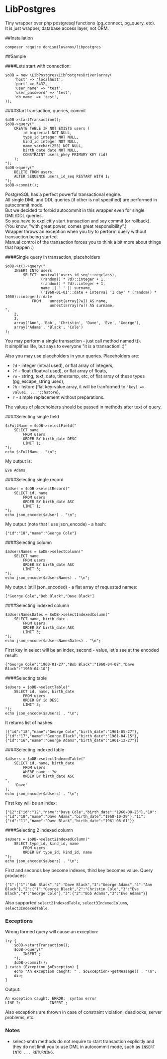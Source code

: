 LibPostgres
===========

Tiny wrapper over php postgresql functions (pg_connect, pg_query, etc).  
It is just wrapper, database access layer, not ORM.

##Installation

    composer require denismilovanov/libpostgres

##Sample


####Lets start with connection:

    $oDB = new \LibPostgres\LibPostgresDriver(array(
        'host' => 'localhost',
        'port' => 5432,
        'user_name' => 'test',
        'user_password' => 'test',
        'db_name' => 'test',
    ));

####Start transaction, queries, commit

    $oDB->startTransaction();
    $oDB->query("
        CREATE TABLE IF NOT EXISTS users (
            id bigserial NOT NULL,
            type_id integer NOT NULL,
            kind_id integer NOT NULL,
            name varchar(255) NOT NULL,
            birth_date date NOT NULL,
            CONSTRAINT users_pkey PRIMARY KEY (id)
        );
    ");
    $oDB->query("
        DELETE FROM users;
        ALTER SEQUENCE users_id_seq RESTART WITH 1;
    ");
    $oDB->commit();

PostgreSQL has a perfect powerful transactional engine.  
All single DML and DDL queries (if other is not specified) are performed in autocommit mode.  
But we decided to forbid autocommit in this wrapper even for single DML/DDL queries.  
So you have to explicitly start transaction and say commit (or rollback).  
(You know, "with great power, comes great responsibility".)  
Wrapper throws an exception when you try to perform query without transaction being started.  
Manual control of the transaction forces you to think a bit more about things that happen :)  

####Single query in transaction, placeholders

    $oDB->t()->query("
        INSERT INTO users
            SELECT  nextval('users_id_seq'::regclass),
                    (random() * ?d)::integer + 1,
                    (random() * ?d)::integer + 1,
                    name || ' ' || surname,
                    ('1960-01-01'::date + interval '1 day' * (random() * 1000)::integer)::date
                FROM    unnest(array[?w]) AS name,
                        unnest(array[?w]) AS surname;
    ",
        2,
        3,
        array('Ann', 'Bob', 'Christin', 'Dave', 'Eve', 'George'),
        array('Adams', 'Black', 'Cole')
    );

You may perform a single transaction - just call method named t().  
It simplifies life, but says to everyone "it is a transaction! :)"

Also you may use placeholders in your queries.
Placeholders are:
* `?d` - integer (intval used), or flat array of integers,
* `?f` - float (floatval used), or flat array of floats,
* `?w` - string, text, date, timestamp, etc, of flat array of these types (pg_escape_string used),
* `?h` - hstore (flat key-value array, it will be tranformed to `'key1 => value1, ...'::hstore`),
* `?` - simple replacement without preparations.

The values of placeholders should be passed in methods after text of query.

####Selecting single field

    $sFullName = $oDB->selectField("
        SELECT name
            FROM users
            ORDER BY birth_date DESC
            LIMIT 1;
    ");
    echo $sFullName . "\n";

My output is:

    Eve Adams

####Selecting single record

    $aUser = $oDB->selectRecord("
        SELECT id, name
            FROM users
            ORDER BY birth_date ASC
            LIMIT 1;
    ");
    echo json_encode($aUser) . "\n";

My output (note that I use json_encode) - a hash:

    {"id":"18","name":"George Cole"}

####Selecting column

    $aUsersNames = $oDB->selectColumn("
        SELECT name
            FROM users
            ORDER BY birth_date ASC
            LIMIT 3;
    ");
    echo json_encode($aUsersNames) . "\n";

My output (still json_encoded) - a flat array of requested names:

    ["George Cole","Bob Black","Dave Black"]

####Selecting indexed column

    $aUsersNamesDates = $oDB->selectIndexedColumn("
        SELECT name, birth_date
            FROM users
            ORDER BY birth_date ASC
            LIMIT 3;
    ");
    echo json_encode($aUsersNamesDates) . "\n";

First key in select will be an index, second - value, let's see at the encoded result:

    {"George Cole":"1960-01-27","Bob Black":"1960-04-08","Dave Black":"1960-04-10"}

####Selecting table

    $aUsers = $oDB->selectTable("
        SELECT id, name, birth_date
            FROM users
            ORDER BY id DESC
            LIMIT 3;
    ");
    echo json_encode($aUsers) . "\n";

It returns list of hashes:

    [{"id":"18","name":"George Cole","birth_date":"1961-05-27"},{"id":"17","name":"George Black","birth_date":"1961-04-15"},{"id":"16","name":"George Adams","birth_date":"1961-12-27"}]

####Selecting indexed table

    $aUsers = $oDB->selectIndexedTable("
        SELECT id, name, birth_date
            FROM users
            WHERE name ~ ?w
            ORDER BY birth_date ASC
    ",
        'Dave'
    );
    echo json_encode($aUsers) . "\n";

First key will be an index:

    {"12":{"id":"12","name":"Dave Cole","birth_date":"1960-08-25"},"10":{"id":"10","name":"Dave Adams","birth_date":"1960-10-29"},"11":{"id":"11","name":"Dave Black","birth_date":"1961-06-01"}}

####Selecting 2 indexed column

    $aUsers = $oDB->select2IndexedColumn("
        SELECT type_id, kind_id, name
            FROM users
            ORDER BY type_id, kind_id, name
    ");
    echo json_encode($aUsers) . "\n";

First and seconds key become indexes, third key becomes value. Query produces:

    {"1":{"1":"Bob Black","2":"Dave Black","3":"George Adams","4":"Ann Black"},"2":{"1":"George Black","2":"Christin Cole","3":"Eve Black","4":"George Cole"},"3":{"2":"Bob Adams","3":"Eve Adams"}}

Also supported `select2IndexedTable`, `select3IndexedColumn`, `select3IndexedTable`.

### Exceptions

Wrong formed query will cause an exception:

    try {
        $oDB->startTransaction();
        $oDB->query("
            INSERT ;
        ");
        $oDB->commit();
    } catch (Exception $oException) {
        echo "An exception caught: " . $oException->getMessage() . "\n";
        die;
    }

Output:

    An exception caught: ERROR:  syntax error
    LINE 2:             INSERT ;

Also exceptions are thrown in case of constraint violation, deadlocks, server problems, etc.

### Notes

* select-smth methods do not require to start transaction explicitly and they do not limit you to use DML in autocommit mode, such as `INSERT INTO ... RETURNING`.

